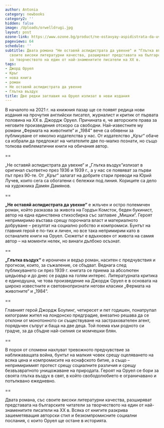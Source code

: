 ```yaml
---
author: Antonia
category: newbooks
category2: ''
hidden: false
image: /Uploads/orwelldrugi.jpg
layout: post
ozone-link: https://www.ozone.bg/product/ne-ostavyay-aspidistrata-da-uvehne/
pageviews: 64
schedule: ''
subtitle: Двата романа "Не оставяй аспидистрата да увехне" и "Глътка въздух", със
  своите високи литературни качества, разширяват представата на българските читатели
  за творчеството на един от най-знаменитите писатели на XX в.
tags:
- Джорд Оруел
- Кръг
- нова книга
- роман
- Не оставяй аспидистрата да увехне
- Глътка въздух
title: Две редки заглавия на Оруел излизат в нови издания
---
```


В началото на 2021 г. на книжния пазар ще се появят редица нови издания на прочутия английски писател, журналист и критик от първата половина на XX в. Джордж Оруел. Причината е, че авторските права за неговите произведения отскоро са свободни. Най-известните му романи „Фермата на животните“ и „1984“ вече са обявени за публикуване от няколко издателства у нас. От издателство „Кръг“ обаче са избрали да предложат на читателите две по-малко познати, но също толкова емблематични книги на обичания автор. 

\==

„Не оставяй аспидистрата да увехне“ и „Глътка въздух“излизат в оригинал съответно през 1936 и 1939 г., а у нас се появяват за първи път през 90-те. От „Кръг“ залагат на добрите стари преводи на Юрий Лучев, които сега са обогатени с бележки под линия. Кориците са дело на художника Дамян Дамянов.

\==

**„Не оставяй аспидистрата да увехне“** е жлъчен и остро полемичен роман, който разказва за живота на Гордън Комсток, беден букинист, автор на една единствена стихосбирка със заглавие „Мишки“. Героят непримиримо въстава срещу порочната власт и материалното добруване – резултат на социално робство и компромиси. Бунтът на главния герой е по-тих и личен, но все така непримирим като в останалите книги на Оруел. Сюжетът е вдъхновен от живота на самия автор – на моменти нелек, но винаги дълбоко осъзнат.

\==

**„Глътка въздух“** е ироничен и ведър роман, наситен с предчувствия и прогнози, които, за съжаление, се сбъдват. Веднага след публикуването си през 1939 г. книгата се приема за абсолютен шедьовър и до днес се радва на голям интерес. Литературната критика е единодушна, че това произведение на Джордж Оруел е в основата на широко известните и световнопризнати негови класики „Фермата на животните“ и „1984“.

\==

Главният герой Джордж Боулинг, четиресет и пет годишен, понатрупал килограми жител на лондонско предградие, внезапно решава да се отклони от монотонното си съществуване на застрахователен агент, порядъчен съпруг и баща на две деца. Той поема към родното си градче, за да сбъдне най-силния си момчешки блян.

\==

В пороя от спомени нахлуват тревожното предчувствие за наближаващата война, бунтът на малкия човек срещу оцеляването на всяка цена и компромисите на еснафското битие, а също – непримиримият протест срещу социалните различия и срещу безвъзвратното унищожаване на природата. Героят на Оруел се бори за своята глътка въздух в свят, в който свободолюбието е ограничавано и потъпквано ежедневно.

\==

Двата романа, със своите високи литературни качества, разширяват представата на българските читатели за творчеството на един от най-знаменитите писатели на XX в. Всяка от книгите разкрива зашеметяващия авторски стил и безкомпромисните социални послания, с които Оруел ще остане в историята.